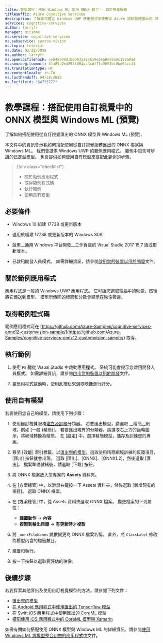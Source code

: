 ```yaml
---
title: 教學課程：搭配 Windows ML 使用 ONNX 模型 - 自訂視覺服務
titlesuffix: Azure Cognitive Services
description: 了解如何建立 Windows UWP 應用程式來使用從 Azure 認知服務匯出的 ONNX 模型。
services: cognitive-services
author: larryfr
manager: nitinme
ms.service: cognitive-services
ms.subservice: custom-vision
ms.topic: tutorial
ms.date: 03/21/2019
ms.author: larryfr
ms.openlocfilehash: ceb45048d160603a3ee619e3ea0e69a0c188a9ad
ms.sourcegitcommit: 44a85a2ed288f484cc3cdf71d9b51bc0be64cc33
ms.translationtype: HT
ms.contentlocale: zh-TW
ms.lasthandoff: 04/28/2019
ms.locfileid: "64725777"
---
```

# <a name="tutorial-use-an-onnx-model-from-custom-vision-with-windows-ml-preview"></a>教學課程：搭配使用自訂視覺中的 ONNX 模型與 Windows ML (預覽)

了解如何搭配使用從自訂視覺匯出的 ONNX 模型與 Windows ML (預覽)。

本文件中的資訊會示範如何搭配使用從自訂視覺服務匯出的 ONNX 檔案與 Windows ML。 我們會提供 Windows UWP 的範例應用程式。 範例中包含可辨識的已定型模型。 也會提供如何使用自有模型來搭配此範例的步驟。

> [!div class="checklist"]
> * 關於範例應用程式
> * 取得範例程式碼
> * 執行範例
> * 使用自有模型

## <a name="prerequisites"></a>必要條件

* Windows 10 組建 17738 或更新版本

* 適用於組建 17738 或更新版本的 Windows SDK

* 啟用__通用 Windows 平台開發__工作負載的 Visual Studio 2017 15.7 版或更新版本。

* 已啟用開發人員模式。 如需詳細資訊，請參閱[啟用您的裝置以用於開發](https://docs.microsoft.com/windows/uwp/get-started/enable-your-device-for-development)文件。

## <a name="about-the-example-app"></a>關於範例應用程式

應用程式是一般的 Windows UWP 應用程式。 它可讓您選取電腦中的映像，然後將它傳送到模型。 模型所傳回的標籤和分數會顯示在映像旁邊。

## <a name="get-the-example-code"></a>取得範例程式碼

範例應用程式可在 [https://github.com/Azure-Samples/cognitive-services-onnx12-customvision-sample/](https://github.com/Azure-Samples/cognitive-services-onnx12-customvision-sample/) 取得。

## <a name="run-the-example"></a>執行範例

1. 使用 `F5` 鍵從 Visual Studio 中啟動應用程式。 系統可能會提示您啟用開發人員模式。 如需詳細資訊，請參閱[啟用您的裝置以用於開發](https://docs.microsoft.com/windows/uwp/get-started/enable-your-device-for-development)文件。

1. 當應用程式啟動時，使用此按鈕來選取映像進行評分。

## <a name="use-your-own-model"></a>使用自有模型

若要使用您自己的模型，請使用下列步驟：

1. 使用自訂視覺服務[建立及訓練](https://docs.microsoft.com/azure/cognitive-services/custom-vision-service/getting-started-build-a-classifier)分類器。 若要匯出模型，請選取 __精簡__網域，例如 [一般 (精簡)]。 若要匯出現有的分類器，請選取右上方的齒輪圖示，將網域轉換為精簡。 在 [設定] 中，選擇精簡模型，儲存及訓練您的專案。  

1. 移至 [效能] 索引標籤，以[匯出您的模型](https://docs.microsoft.com/azure/cognitive-services/custom-vision-service/export-your-model)。選取使用精簡網域訓練的反覆項目，[匯出] 按鈕就會出現。 選取 [匯出]、[ONNX]、[ONNX1.2]，然後選取 [匯出]。 檔案準備就緒後，請選取 [下載] 按鈕。

1. 將 ONNX 檔案放入您專案的 __Assets__ 資料夾。 

1. 在 [方案總管] 中，以滑鼠右鍵按一下 Assets 資料夾，然後選取 [新增現有的項目]。 選取 ONNX 檔案。

1. 在 [方案總管] 中，從 Assets 資料夾選取 ONNX 檔案。 變更檔案的下列屬性：

    * __建置動作__ -> __內容__
    * __複製到輸出目錄__ -> __有更新時才複製__

1. 將 `_onnxFileNames` 變數變更為 ONNX 檔案名稱。 此外，將 `ClassLabel` 修改為模型內含的標籤數目。

1. 建置和執行。

1. 按一下按鈕以選取要評估的映像。

## <a name="next-steps"></a>後續步驟

若要探索其他匯出及使用自訂視覺模型的方法，請參閱下列文件：

* [匯出您的模型](https://docs.microsoft.com/azure/cognitive-services/custom-vision-service/export-your-model)
* [在 Android 應用程式中使用匯出的 Tensorflow 模型](https://github.com/Azure-Samples/cognitive-services-android-customvision-sample)
* [在 Swift iOS 應用程式中使用匯出的 CoreML 模型](https://go.microsoft.com/fwlink/?linkid=857726)
* [搭配使用 iOS 應用程式中的 CoreML 模型與 Xamarin](https://github.com/xamarin/ios-samples/tree/master/ios11/CoreMLAzureModel)

如需有關如何搭配使用 ONNX 模型與 Windows ML 的詳細資訊，請參閱[使用 Windows ML 將模型整合到您的應用程式中](/windows/ai/windows-ml/integrate-model)文件。
